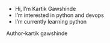 -  Hi, I’m Kartik Gawshinde
-  I’m interested in python and devops
-  I’m currently learning python

<!---
Kartik-Gawshinde/Kartik-Gawshinde is a ✨ special ✨ repository because its `README.md` (this file) appears on your GitHub profile.
You can click the Preview link to take a look at your changes.
--->
Author-kartik gawshinde
